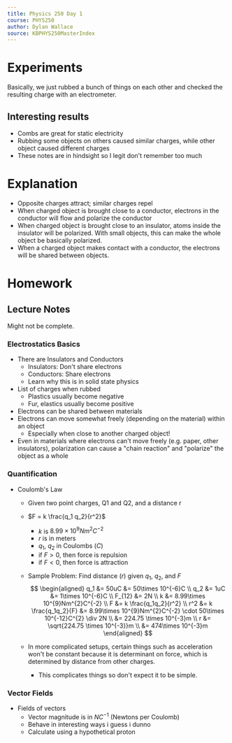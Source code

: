 ```yaml
---
title: Physics 250 Day 1
course: PHYS250
author: Dylan Wallace
source: KBPHYS250MasterIndex
---
```



# Experiments
Basically, we just rubbed a bunch of things on each other and checked the resulting charge with an electrometer.

## Interesting results
- Combs are great for static electricity
- Rubbing some objects on others caused similar charges, while other object caused different charges
- These notes are in hindsight so I legit don't remember too much

# Explanation
- Opposite charges attract; similar charges repel
- When charged object is brought close to a conductor, electrons in the conductor will flow and polarize the conductor
- When charged object is brought close to an insulator, atoms inside the insulator will be polarized. With small objects, this can make the whole object be basically polarized.
- When a charged object makes contact with a conductor, the electrons will be shared between objects.

# Homework
## Lecture Notes

Might not be complete.

### Electrostatics Basics
- There are Insulators and Conductors
	- Insulators: Don't share electrons
	- Conductors: Share electrons
	- Learn why this is in solid state physics
- List of charges when rubbed
	- Plastics usually become negative
	- Fur, elastics usually become positive
- Electrons can be shared between materials
- Electrons can move somewhat freely (depending on the material) within an object
	- Especially when close to another charged object!
- Even in materials where electrons can't move freely (e.g. paper, other insulators), polarization can cause a "chain reaction" and "polarize" the object as a whole

### Quantification
- Coulomb's Law
	- Given two point charges, Q1 and Q2, and a distance r
	- $F = k \frac{q_1 q_2}{r^2}$
		- $k$ is $8.99\times 10^{9}Nm^{2}C^{-2}$
		- $r$ is in meters
		- $q_1$, $q_2$ in Coulombs ($C$)
		- if $F > 0$, then force is repulsion
		- if $F < 0$, then force is attraction
	- Sample Problem: Find distance ($r$) given $q_1$, $q_2$, and $F$
$$
\begin{aligned}
q_1 &= 50uC &= 50\times 10^{-6}C \\
q_2 &= 1uC &= 1\times 10^{-6}C \\
F_{12} &= 2N \\
k &= 8.99\times 10^{9}Nm^{2}C^{-2} \\
F &= k \frac{q_1q_2}{r^2} \\
r^2 &= k \frac{q_1q_2}{F} &= 8.99\times 10^{9}Nm^{2}C^{-2} \cdot 50\times 10^{-12}C^{2} \div 2N \\
&= 224.75 \times 10^{-3}m \\
r &= \sqrt{224.75 \times 10^{-3}}m \\
&= 474\times 10^{-3}m
\end{aligned}
$$

	- In more complicated setups, certain things such as acceleration won't be constant because it is determinant on force, which is determined by distance from other charges.
		- This complicates things so don't expect it to be simple.

### Vector Fields
- Fields of vectors
	- Vector magnitude is in $NC^{-1}$ (Newtons per Coulomb)
	- Behave in interesting ways i guess i dunno
	- Calculate using a hypothetical proton